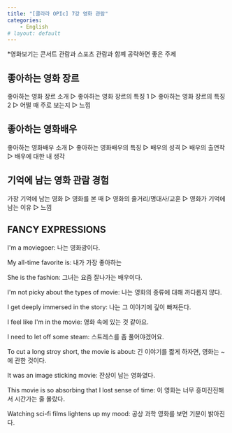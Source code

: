 ```yaml
---
title: "[클라라 OPIc] 7강 영화 관람"
categories:
    - English
# layout: default
---
```

*영화보기는 콘서트 관람과 스포츠 관람과 함꼐 공략하면 좋은 주제

좋아하는 영화 장르
---

좋아하는 영화 장르 소개 ▷ 좋아하는 영화 장르의 특징 1 ▷ 좋아하는 영화 장르의 특징 2 ▷ 어떨 때 주로 보는지 ▷ 느낌

좋아하는 영화배우
---

좋아하는 영화배우 소개 ▷ 좋아하는 영화배우의 특징 ▷ 배우의 성격 ▷ 배우의 출연작 ▷ 배우에 대한 내 생각

기억에 남는 영화 관람 경험
---

가장 기억에 남는 영화 ▷ 영화를 본 때 ▷ 영화의 줄거리/명대사/교훈 ▷ 영화가 기억에 남는 이유 ▷ 느낌

FANCY EXPRESSIONS
---

I'm a moviegoer: 나는 영화광이다.

My all-time favorite is: 내가 가장 좋아하는

She is the fashion: 그녀는 요즘 잘나가는 배우이다.

I'm not picky about the types of movie: 나는 영화의 종류에 대해 까다롭지 않다.

I get deeply immersed in the story: 나는 그 이야기에 깊이 빠져든다.

I feel like I'm in the movie: 영화 속에 있는 것 같아요.

I need to let off some steam: 스트레스를 좀 풀어야겠어요.

To cut a long stroy short, the movie is about: 긴 이야기를 짧게 하자면, 영화는 ~에 관한 것이다.

It was an image sticking movie: 잔상이 남는 영화였다.

This movie is so absorbing that I lost sense of time: 이 영화는 너무 흥미진진해서 시간가는 줄 몰랐다.

Watching sci-fi films lightens up my mood: 공상 과학 영화를 보면 기분이 밝아진다.